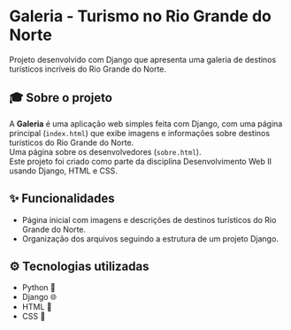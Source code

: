 # Galeria - Turismo no Rio Grande do Norte

Projeto desenvolvido com Django que apresenta uma galeria de destinos turísticos incríveis do Rio Grande do Norte.

## 🎓 Sobre o projeto

A **Galeria** é uma aplicação web simples feita com Django, com uma página principal (`index.html`) que exibe imagens e informações sobre destinos turísticos do Rio Grande do Norte.</br>
Uma página sobre os desenvolvedores (`sobre.html`).</br>
Este projeto foi criado como parte da disciplina Desenvolvimento Web II usando Django, HTML e CSS.

## ✨ Funcionalidades

- Página inicial com imagens e descrições de destinos turísticos do Rio Grande do Norte.
- Organização dos arquivos seguindo a estrutura de um projeto Django.

## ⚙ Tecnologias utilizadas

- Python 🐍
- Django 🌐
- HTML 🧱
- CSS 🎨
